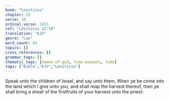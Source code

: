 ```yaml
---
book: "Leviticus"
chapter: 23
verse: 10
ordinal_verse: 3413
ref: "Leviticus 23:10"
translation: "KJV"
genre: "Law"
word_count: 43
topics: []
cross_references: []
grammar_tags: []
thematic_tags: [names-of-god, time-seasons, time]
tags: ["Bible","KJV","Leviticus"]
---
```

Speak unto the children of Israel, and say unto them, When ye be come into the land which I give unto you, and shall reap the harvest thereof, then ye shall bring a sheaf of the firstfruits of your harvest unto the priest:
